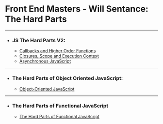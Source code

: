 # Front End Masters - Will Sentance: The Hard Parts

---

- ### JS The Hard Parts V2:

  - [Callbacks and Higher Order Functions](src/JS%20The%20Hard%20Parts%20V2/callbacks-and-higher-order-functions.ts)
  - [Closures, Scope and Execution Context](src/JS%20The%20Hard%20Parts%20V2/closures-scope-and-execution-context.ts)
  - [Asynchronous JavaScript](src/JS%20The%20Hard%20Parts%20V2/asynchronous-javascript.ts)

---

- ### The Hard Parts of Object Oriented JavaScript:
  - [Object-Oriented JavaScript](src/The%20Hard%20Parts%20of%20Object%20Oriented%20JavaScript/object-oriented-javaScript.ts)

---

- ### The Hard Parts of Functional JavaScript
  - [The Hard Parts of Functional JavaScript](src/The%20Hard%20Parts%20of%20Functional%20JavaScript/higher-order-functions.ts)

